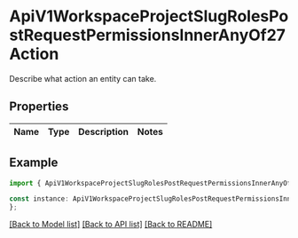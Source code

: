 # ApiV1WorkspaceProjectSlugRolesPostRequestPermissionsInnerAnyOf27Action

Describe what action an entity can take.

## Properties

Name | Type | Description | Notes
------------ | ------------- | ------------- | -------------

## Example

```typescript
import { ApiV1WorkspaceProjectSlugRolesPostRequestPermissionsInnerAnyOf27Action } from './api';

const instance: ApiV1WorkspaceProjectSlugRolesPostRequestPermissionsInnerAnyOf27Action = {
};
```

[[Back to Model list]](../README.md#documentation-for-models) [[Back to API list]](../README.md#documentation-for-api-endpoints) [[Back to README]](../README.md)
